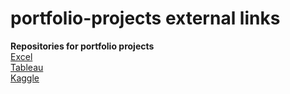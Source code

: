 # portfolio-projects external links
**Repositories for portfolio projects**  
[Excel](https://drive.google.com/drive/folders/1KWsDKjFeaXX1TJkQPYTK01SnhqiVduZF?usp=sharing)  
[Tableau](https://public.tableau.com/app/profile/ilham.yusuf.balanda#!/)  
[Kaggle](https://www.kaggle.com/silentghost13/code)


